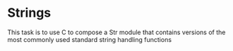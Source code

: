 # Strings

This task is to use C to compose a Str module that contains versions of the most commonly used standard string handling functions
